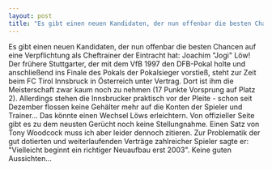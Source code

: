 ```yaml
---
layout: post
title: "Es gibt einen neuen Kandidaten, der nun offenbar die besten Chancen auf eine Verpflichtung als Cheftrainer der Eintracht hat: Joachim "Jogi" Löw!"
---
```


Es gibt einen neuen Kandidaten, der nun offenbar die besten Chancen auf eine Verpflichtung als Cheftrainer der Eintracht hat: Joachim "Jogi" Löw! Der frühere Stuttgarter, der mit dem VfB 1997 den DFB-Pokal holte und anschließend ins Finale des Pokals der Pokalsieger vorstieß, steht zur Zeit beim FC Tirol Innsbruck in Österreich unter Vertrag. Dort ist ihm die Meisterschaft zwar kaum noch zu nehmen (17 Punkte Vorsprung auf Platz 2). Allerdings stehen die Innsbrucker praktisch vor der Pleite - schon seit Dezember flossen keine Gehälter mehr auf die Konten der Spieler und Trainer... Das könnte einen Wechsel Löws erleichtern. Von offizieller Seite gibt es zu dem neusten Gerücht noch keine Stellungnahme. Einen Satz von Tony Woodcock muss ich aber leider dennoch zitieren. Zur Problematik der gut dotierten und weiterlaufenden Verträge zahlreicher Spieler sagte er: "Vielleicht beginnt ein richtiger Neuaufbau erst 2003". Keine guten Aussichten...
